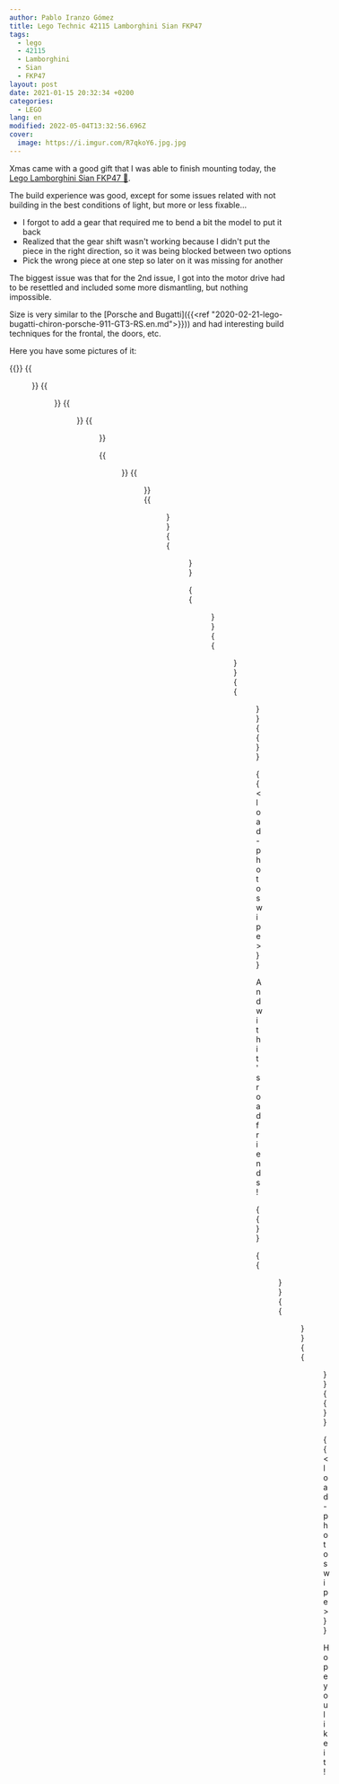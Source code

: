 ```yaml
---
author: Pablo Iranzo Gómez
title: Lego Technic 42115 Lamborghini Sian FKP47
tags:
  - lego
  - 42115
  - Lamborghini
  - Sian
  - FKP47
layout: post
date: 2021-01-15 20:32:34 +0200
categories:
  - LEGO
lang: en
modified: 2022-05-04T13:32:56.696Z
cover:
  image: https://i.imgur.com/R7qkoY6.jpg.jpg
---
```


Xmas came with a good gift that I was able to finish mounting today, the [Lego Lamborghini Sian FKP47 🛒](https://www.amazon.es/dp/B0813RJRYC?tag=redken-21).

The build experience was good, except for some issues related with not building in the best conditions of light, but more or less fixable...

- I forgot to add a gear that required me to bend a bit the model to put it back
- Realized that the gear shift wasn't working because I didn't put the piece in the right direction, so it was being blocked between two options
- Pick the wrong piece at one step so later on it was missing for another

The biggest issue was that for the 2nd issue, I got into the motor drive had to be resettled and included some more dismantling, but nothing impossible.

Size is very similar to the [Porsche and Bugatti]({{<ref "2020-02-21-lego-bugatti-chiron-porsche-911-GT3-RS.en.md">}})) and had interesting build techniques for the frontal, the doors, etc.

Here you have some pictures of it:

{{<gallery>}}
{{<figure src="https://i.imgur.com/R7qkoY6t.jpg" link="https://i.imgur.com/R7qkoY6.jpg.jpg" alt="" >}}
{{<figure src="https://i.imgur.com/keSbjHSt.jpg" link="https://i.imgur.com/keSbjHS.jpg.jpg" alt="" >}}
{{<figure src="https://i.imgur.com/9uteyYMt.jpg" link="https://i.imgur.com/9uteyYM.jpg.jpg" alt="" >}}
{{<figure src="https://i.imgur.com/8sBNlg2t.jpg" link="https://i.imgur.com/8sBNlg2.jpg.jpg" alt="" >}}

{{<figure src="https://i.imgur.com/8sBNlg2t.jpg" link="https://i.imgur.com/8sBNlg2.jpg.jpg" alt="" >}}
{{<figure src="https://i.imgur.com/Izwo3kqt.jpg" link="https://i.imgur.com/Izwo3kq.jpg.jpg" alt="" >}}
{{<figure src="https://i.imgur.com/W3jmFp5t.jpg" link="https://i.imgur.com/W3jmFp5.jpg.jpg" alt="" >}}
{{<figure src="https://i.imgur.com/8Mgl4XJt.jpg" link="https://i.imgur.com/8Mgl4XJ.jpg.jpg" alt="" >}}

{{<figure src="https://i.imgur.com/teyeNgCt.jpg" link="https://i.imgur.com/teyeNgC.jpg.jpg" alt="" >}}
{{<figure src="https://i.imgur.com/S5sfTADt.jpg" link="https://i.imgur.com/S5sfTAD.jpg.jpg" alt="" >}}
{{<figure src="https://i.imgur.com/sgccrObt.jpg" link="https://i.imgur.com/sgccrOb.jpg.jpg" alt="" >}}
{{</gallery>}}

{{< load-photoswipe >}}

And with it's road friends!

{{<gallery>}}

{{<figure src="https://i.imgur.com/FUasCtet.jpg" link="https://i.imgur.com/FUasCte.jpg.jpg" alt="" >}}
{{<figure src="https://i.imgur.com/Erk9hk5t.jpg" link="https://i.imgur.com/Erk9hk5.jpg.jpg" alt="" >}}
{{<figure src="https://i.imgur.com/Mrh7SXzt.jpg" link="https://i.imgur.com/Mrh7SXz.jpg.jpg" alt="" >}}
{{</gallery>}}

{{< load-photoswipe >}}

</div>

Hope you like it!
